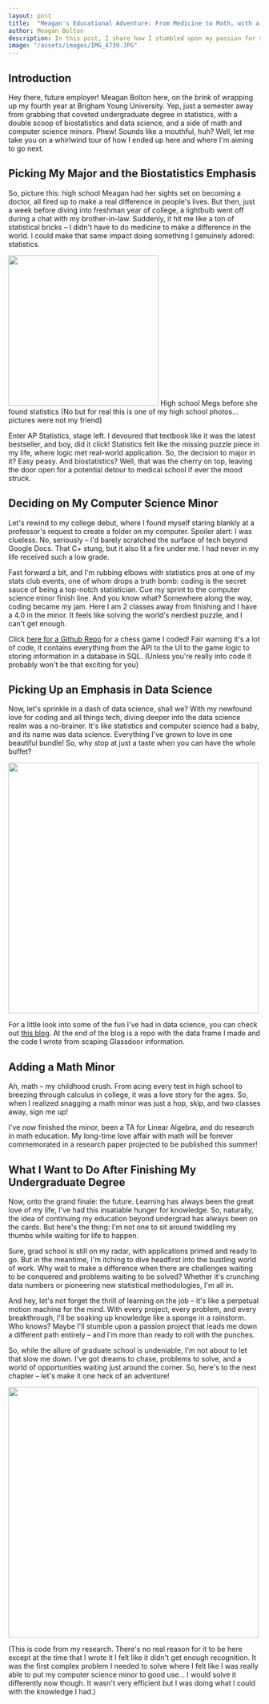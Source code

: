 ```yaml
---
layout: post
title:  "Meagan's Educational Adventure: From Medicine to Math, with a Dash of Coding"
author: Meagan Bolton
description: In this post, I share how I stumbled upon my passion for statistics, embraced the challenge of computer science, and found a love for data science along the way. Buckle up for a whirlwind ride through my educational adventures and discover where my future aspirations lie.   
image: "/assets/images/IMG_4739.JPG"
---
```


## Introduction
Hey there, future employer! Meagan Bolton here, on the brink of wrapping up my fourth year at Brigham Young University. Yep, just a semester away from grabbing that coveted undergraduate degree in statistics, with a double scoop of biostatistics and data science, and a side of math and computer science minors. Phew! Sounds like a mouthful, huh? Well, let me take you on a whirlwind tour of how I ended up here and where I'm aiming to go next.
## Picking My Major and the Biostatistics Emphasis
So, picture this: high school Meagan had her sights set on becoming a doctor, all fired up to make a real difference in people's lives. But then, just a week before diving into freshman year of college, a lightbulb went off during a chat with my brother-in-law. Suddenly, it hit me like a ton of statistical bricks – I didn't have to do medicine to make a difference in the world. I could make that same impact doing something I genuinely adored: statistics.

<img src="{{site.url}}/{{site.baseurl}}/assets/images/high_school_megs.jpg" alt="" style="width:300px;"/>  
High school Megs before she found statistics (No but for real this is one of my high school photos... pictures were not my friend)

Enter AP Statistics, stage left. I devoured that textbook like it was the latest bestseller, and boy, did it click! Statistics felt like the missing puzzle piece in my life, where logic met real-world application. So, the decision to major in it? Easy peasy. And biostatistics? Well, that was the cherry on top, leaving the door open for a potential detour to medical school if ever the mood struck.
## Deciding on My Computer Science Minor
Let's rewind to my college debut, where I found myself staring blankly at a professor's request to create a folder on my computer. Spoiler alert: I was clueless. No, seriously – I'd barely scratched the surface of tech beyond Google Docs. That C+ stung, but it also lit a fire under me. I had never in my life received such a low grade.

Fast forward a bit, and I'm rubbing elbows with statistics pros at one of my stats club events, one of whom drops a truth bomb: coding is the secret sauce of being a top-notch statistician. Cue my sprint to the computer science minor finish line. And you know what? Somewhere along the way, coding became my jam. Here I am 2 classes away from finishing and I have a 4.0 in the minor. It feels like solving the world's nerdiest puzzle, and I can't get enough. 

Click <a href = "https://github.com/meaganbolton/Chess.git" target="_blank">here for a Github Repo</a> for a chess game I coded! Fair warning it's a lot of code, it contains everything from the API to the UI to the game logic to storing information in a database in SQL. (Unless you're really into code it probably won't be that exciting for you)

## Picking Up an Emphasis in Data Science
Now, let's sprinkle in a dash of data science, shall we? With my newfound love for coding and all things tech, diving deeper into the data science realm was a no-brainer. It's like statistics and computer science had a baby, and its name was data science. Everything I've grown to love in one beautiful bundle! So, why stop at just a taste when you can have the whole buffet?

<img src="{{site.url}}/{{site.baseurl}}/assets/images/falling_4_data_science.jpg" alt="" style="width:500px;"/>

For a little look into some of the fun I've had in data science, you can check out <a href = "https://meaganbolton.github.io/blog/2024/03/30/Glassdoor-Datascraping.html" target="_blank">this blog</a>. At the end of the blog is a repo with the data frame I made and the code I wrote from scaping Glassdoor information.
## Adding a Math Minor
Ah, math – my childhood crush. From acing every test in high school to breezing through calculus in college, it was a love story for the ages. So, when I realized snagging a math minor was just a hop, skip, and two classes away, sign me up!

I've now finished the minor, been a TA for Linear Algebra, and do research in math education. My long-time love affair with math will be forever commemorated in a research paper projected to be published this summer!

## What I Want to Do After Finishing My Undergraduate Degree
Now, onto the grand finale: the future. Learning has always been the great love of my life, I've had this insatiable hunger for knowledge. So, naturally, the idea of continuing my education beyond undergrad has always been on the cards. But here's the thing: I'm not one to sit around twiddling my thumbs while waiting for life to happen.

Sure, grad school is still on my radar, with applications primed and ready to go. But in the meantime, I'm itching to dive headfirst into the bustling world of work. Why wait to make a difference when there are challenges waiting to be conquered and problems waiting to be solved? Whether it's crunching data numbers or pioneering new statistical methodologies, I'm all in.

And hey, let's not forget the thrill of learning on the job – it's like a perpetual motion machine for the mind. With every project, every problem, and every breakthrough, I'll be soaking up knowledge like a sponge in a rainstorm. Who knows? Maybe I'll stumble upon a passion project that leads me down a different path entirely – and I'm more than ready to roll with the punches.

So, while the allure of graduate school is undeniable, I'm not about to let that slow me down. I've got dreams to chase, problems to solve, and a world of opportunities waiting just around the corner. So, here's to the next chapter – let's make it one heck of an adventure!

<img src="{{site.url}}/{{site.baseurl}}/assets/images/work code.jpg" alt="" style="width:500px;"/>

(This is code from my research. There's no real reason for it to be here except at the time that I wrote it I felt like it didn't get enough recognition. It was the first complex problem I needed to solve where I felt like I was really able to put my computer science minor to good use... I would solve it differently now though. It wasn't very efficient but I was doing what I could with the knowledge I had.)
